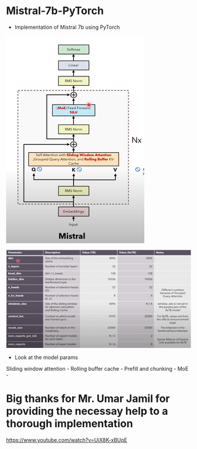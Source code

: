 # Mistral-7b-PyTorch
- Implementation of Mistral 7b using PyTorch

![#Model architecture](assets/mistral.PNG)

![# Model params](assets/params.PNG)
- Look at the model params

Sliding window attention  - Rolling buffer cache  - Prefill and chunking - MoE - 
  
# Big thanks for Mr. Umar Jamil for providing the necessay help to a thorough implementation
https://www.youtube.com/watch?v=UiX8K-xBUpE